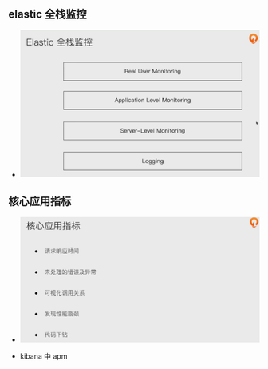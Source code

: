 ## elastic 全栈监控

- ![image-20221111092544169](img/image-20221111092544169.png)

## 核心应用指标

- ![image-20221111092620698](img/image-20221111092620698.png)

- kibana 中 apm